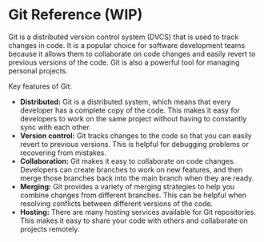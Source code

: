 # Git Reference (WIP)
Git is a distributed version control system (DVCS) that is used to track changes in code. It is a popular choice for software development teams because it allows them to collaborate on code changes and easily revert to previous versions of the code. Git is also a powerful tool for managing personal projects.

Key features of Git:

* **Distributed:** Git is a distributed system, which means that every developer has a complete copy of the code. This makes it easy for developers to work on the same project without having to constantly sync with each other.
* **Version control:** Git tracks changes to the code so that you can easily revert to previous versions. This is helpful for debugging problems or recovering from mistakes.
* **Collaboration:** Git makes it easy to collaborate on code changes. Developers can create branches to work on new features, and then merge those branches back into the main branch when they are ready.
* **Merging:** Git provides a variety of merging strategies to help you combine changes from different branches. This can be helpful when resolving conflicts between different versions of the code.
* **Hosting:** There are many hosting services available for Git repositories. This makes it easy to share your code with others and collaborate on projects remotely.

